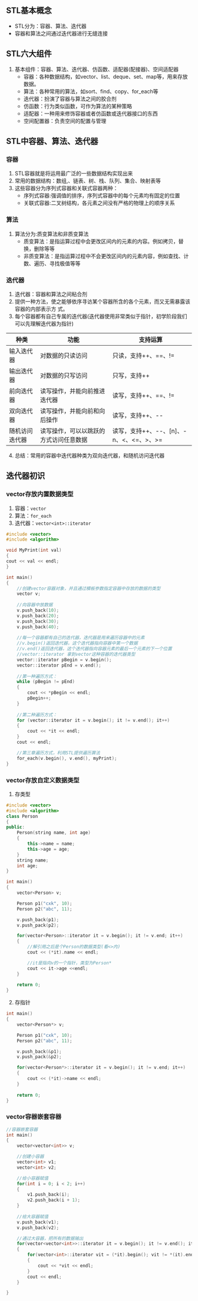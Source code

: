 ## STL基本概念
+ STL分为：容器、算法、迭代器
+ 容器和算法之间通过迭代器进行无缝连接

## STL六大组件
1. 基本组件：容器、算法、迭代器、仿函数、适配器(配接器)、空间适配器
	+ 容器：各种数据结构，如vector、list、deque、set、map等，用来存放数据。 
	+ 算法：各种常用的算法，如sort、find、copy、for_each等 
	+ 迭代器：扮演了容器与算法之间的胶合剂 
	+ 仿函数：行为类似函数，可作为算法的某种策略
	+ 适配器：一种用来修饰容器或者仿函数或迭代器接口的东西
	+ 空间配置器：负责空间的配置与管理

## STL中容器、算法、迭代器
### 容器
1. STL容器就是将运用最广泛的一些数据结构实现出来 
2. 常用的数据结构：数组,、链表、树、栈、队列、集合、映射表等 
3. 这些容器分为序列式容器和关联式容器两种：
	+ 序列式容器:强调值的排序，序列式容器中的每个元素均有固定的位置
	+ 关联式容器:二叉树结构，各元素之间没有严格的物理上的顺序关系

### 算法
1. 算法分为:质变算法和非质变算法
	+ 质变算法：是指运算过程中会更改区间内的元素的内容。例如拷贝，替换，删除等等 
	+ 非质变算法：是指运算过程中不会更改区间内的元素内容，例如查找、计数、遍历、寻找极值等等

### 迭代器
1. 迭代器：容器和算法之间粘合剂 
2. 提供一种方法，使之能够依序寻访某个容器所含的各个元素，而又无需暴露该容器的内部表示方 式。 
3. 每个容器都有自己专属的迭代器(迭代器使用非常类似于指针，初学阶段我们可以先理解迭代器为指针)

|种类|功能|支持运算|
|---|---|---|
|输入迭代器|对数据的只读访问|只读，支持++、\==、!=|
|输出迭代器|对数据的只写访问|只写，支持++|
|前向迭代器|读写操作，并能向前推进迭代器|读写，支持++、\==、!=|
|双向迭代器|读写操作，并能向前和向后操作|读写，支持++、--|
|随机访问迭代器|读写操作，可以以跳跃的方式访问任意数据|读写，支持++、--、[n]、-n、<、<=、>、>=|

4. 总结：常用的容器中迭代器种类为双向迭代器，和随机访问迭代器

## 迭代器初识
### vector存放内置数据类型
1. 容器：`vector`
2. 算法：`for_each`
3. 迭代器：`vector<int>::iterator`

```cpp
#include <vector>
#include <algorithm>

void MyPrint(int val) 
{ 
cout << val << endl; 
} 

int main() 
{ 
	//创建vector容器对象，并且通过模板参数指定容器中存放的数据的类型 
	vector v; 
	
	//向容器中放数据 
	v.push_back(10); 
	v.push_back(20); 
	v.push_back(30);
	v.push_back(40);
	
	//每一个容器都有自己的迭代器，迭代器是用来遍历容器中的元素 
	//v.begin()返回迭代器，这个迭代器指向容器中第一个数据 
	//v.end()返回迭代器，这个迭代器指向容器元素的最后一个元素的下一个位置 
	//vector::iterator 拿到vector这种容器的迭代器类型 
	vector::iterator pBegin = v.begin(); 
	vector::iterator pEnd = v.end(); 
	
	//第一种遍历方式： 
	while (pBegin != pEnd) 
	{
		cout << *pBegin << endl; 
		pBegin++; 
	} 
	
	//第二种遍历方式： 
	for (vector::iterator it = v.begin(); it != v.end(); it++) 
	{ 
		cout << *it << endl; 
	} 
	cout << endl;

	//第三章遍历方式，利用STL提供遍历算法
	for_each(v.begin(), v.end(), myPrint);
}
```

### vector存放自定义数据类型
1. 存类型
```cpp
#include <vector>
#include <algorithm>
class Person
{
public:
	Person(string name, int age)
	{
		this->name = name;
		this->age = age;
	}
	string name;
	int age;
}

int main()
{
	vector<Person> v;

	Person p1("cxk", 10);
	Person p2("abc", 11);

	v.push_back(p1);
	v.push_pack(p2);

	for(vector<Person>::iterator it = v.begin(); it != v.end; it++)
	{
		//解引用之后是个Person的数据类型(看<>内)
		cout << (*it).name << endl;

		//it是指向v的一个指针，类型为Person*
		cout << it->age <<endl;
	}
	
	return 0;
}
```

2. 存指针
```cpp
int main()
{
	vector<Person*> v;

	Person p1("cxk", 10);
	Person p2("abc", 11);

	v.push_back(&p1);
	v.push_pack(&p2);

	for(vector<Person*>::iterator it = v.begin(); it != v.end; it++)
	{
		cout << (*it)->name << endl;
	}
	
	return 0;
}
```

### vector容器嵌套容器
```cpp
//容器嵌套容器
int main()
{
	vector<vector<int>> v;

	//创建小容器
	vector<int> v1;
	vector<int> v2;

	//给小容器赋值
	for(int i = 0; i < 2; i++)
	{
		v1.push_back(i);
		v2.push_back(i + 1);
	}
	
	//给大容器赋值
	v.push_back(v1);
	v.push_back(v2);

	//通过大容器，把所有的数据输出
	for(vector<vector<int>>::iterator it = v.begin(); it != v.end(); it++)
	{
		for(vector<int>::iterator vit = (*it).begin(); vit != *(it).end(); vit++)
		{
			cout << *vit << endl;
		}
		cout << endl;
	}

}
```